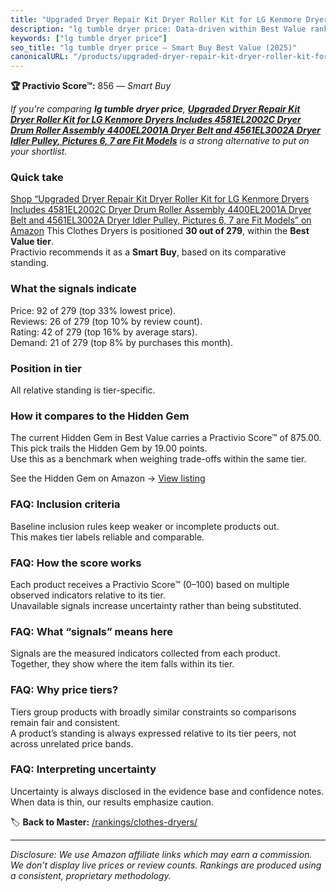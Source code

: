 ```yaml
---
title: "Upgraded Dryer Repair Kit Dryer Roller Kit for LG Kenmore Dryers Includes 4581EL2002C Dryer Drum Roller Assembly 4400EL2001A Dryer Belt and 4561EL3002A Dryer Idler Pulley, Pictures 6, 7 are Fit Models"
description: "lg tumble dryer price: Data-driven within Best Value ranking using the Practivio Score™. Positioned by quality, value, demand, findability, momentum."
keywords: ["lg tumble dryer price"]
seo_title: "lg tumble dryer price — Smart Buy Best Value (2025)"
canonicalURL: "/products/upgraded-dryer-repair-kit-dryer-roller-kit-for-lg-kenmore-dryers-includes-4581el2002c-dryer-drum-roller-assembly-4400el2001a-dryer-belt-and-4561el3002a-dryer-idler-pulley-pictures-6-7-are-fit-models-B0826N5X4Y/"
---
```


**🏆 Practivio Score™:** 856 — _Smart Buy_


*If you're comparing **lg tumble dryer price**, **[Upgraded Dryer Repair Kit Dryer Roller Kit for LG Kenmore Dryers Includes 4581EL2002C Dryer Drum Roller Assembly 4400EL2001A Dryer Belt and 4561EL3002A Dryer Idler Pulley, Pictures 6, 7 are Fit Models](https://www.amazon.com/dp/B0826N5X4Y?tag=practivio-20)** is a strong alternative to put on your shortlist.*
### Quick take
[Shop “Upgraded Dryer Repair Kit Dryer Roller Kit for LG Kenmore Dryers Includes 4581EL2002C Dryer Drum Roller Assembly 4400EL2001A Dryer Belt and 4561EL3002A Dryer Idler Pulley, Pictures 6, 7 are Fit Models” on Amazon](https://www.amazon.com/dp/B0826N5X4Y?tag=practivio-20)
This Clothes Dryers is positioned **30 out of 279**, within the **Best Value tier**.  
Practivio recommends it as a **Smart Buy**, based on its comparative standing.

### What the signals indicate
Price: 92 of 279 (top 33% lowest price).  
Reviews: 26 of 279 (top 10% by review count).  
Rating: 42 of 279 (top 16% by average stars).  
Demand: 21 of 279 (top 8% by purchases this month).

### Position in tier
All relative standing is tier-specific.

### How it compares to the Hidden Gem
The current Hidden Gem in Best Value carries a Practivio Score™ of 875.00.  
This pick trails the Hidden Gem by 19.00 points.  
Use this as a benchmark when weighing trade-offs within the same tier.  

See the Hidden Gem on Amazon → [View listing](https://www.amazon.com/dp/B00H7P1GPO?tag=practivio-20)

### FAQ: Inclusion criteria
Baseline inclusion rules keep weaker or incomplete products out.  
This makes tier labels reliable and comparable.

### FAQ: How the score works
Each product receives a Practivio Score™ (0–100) based on multiple observed indicators relative to its tier.  
Unavailable signals increase uncertainty rather than being substituted.

### FAQ: What “signals” means here
Signals are the measured indicators collected from each product.  
Together, they show where the item falls within its tier.

### FAQ: Why price tiers?
Tiers group products with broadly similar constraints so comparisons remain fair and consistent.  
A product’s standing is always expressed relative to its tier peers, not across unrelated price bands.

### FAQ: Interpreting uncertainty
Uncertainty is always disclosed in the evidence base and confidence notes.  
When data is thin, our results emphasize caution.


🏷️ **Back to Master:** [/rankings/clothes-dryers/](/rankings/clothes-dryers/)

---
_Disclosure: We use Amazon affiliate links which may earn a commission. We don’t display live prices or review counts. Rankings are produced using a consistent, proprietary methodology._
